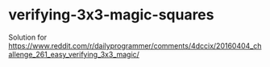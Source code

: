 # verifying-3x3-magic-squares

Solution for https://www.reddit.com/r/dailyprogrammer/comments/4dccix/20160404_challenge_261_easy_verifying_3x3_magic/
